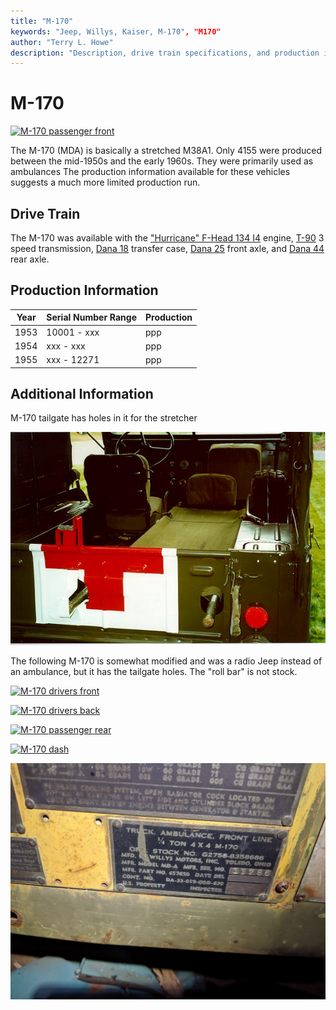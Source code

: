 ```yaml
---
title: "M-170"
keywords: "Jeep, Willys, Kaiser, M-170", "M170"
author: "Terry L. Howe"
description: "Description, drive train specifications, and production information for the Willys Jeep M-170"
---
```

# M-170

[![M-170 passenger front](../img/models/IMG_20191111_105311.jpg "M-170 passenger front")](../img/models/IMG_20191111_105311.jpg "M-170 passenger front")

The M-170 (MDA) is basically a stretched M38A1.
Only 4155 were produced between the mid-1950s and the early 1960s.
They were primarily used as ambulances
The production information available for these vehicles suggests a much more limited production run. 

## Drive Train

The M-170 was available with the ["Hurricane" F-Head 134 I4](/engine/factory/hurricane134.md) engine, [T-90](/transmission/factory/t90.md) 3 speed transmission, [Dana 18](/xfer/factory/d18.md) transfer case, [Dana 25](/axle/factory/d25.md) front axle, and [Dana 44](/axle/factory/d44.md) rear axle. 

## Production Information

| Year | Serial Number Range | Production |
|------|---------------------|------------|
| 1953 | 10001 - xxx         | ppp        |
| 1954 | xxx - xxx           | ppp        |
| 1955 | xxx - 12271         | ppp        |

## Additional Information

M-170 tailgate has holes in it for the stretcher

![M-170 tailgate](../img/m170b.jpg "M-170 tailgate has holes in it for the stretcher")

The following M-170 is somewhat modified and was a radio Jeep instead of an ambulance, but it has the tailgate holes.
The "roll bar" is not stock.

[![M-170 drivers front](../img/models/IMG_20191111_105506.jpg "M-170 drivers front")](../img/models/IMG_20191111_105506.jpg)

[![M-170 drivers back](../img/models/IMG_20191111_105356.jpg "M-170 drivers back")](../img/models/IMG_20191111_105356.jpg)

[![M-170 passenger rear](../img/models/IMG_20191111_105332.jpg "M-170 passenger rear")](../img/models/IMG_20191111_105332.jpg)

[![M-170 dash](../img/models/IMG_20191111_105553.jpg "M-170 dash")](../img/models/IMG_20191111_105553.jpg)

[![M-170 data plate](../img/models/IMG_20191109_184111.jpg "M-170 data plate")](../img/models/IMG_20191109_184111.jpg)
